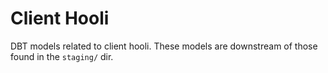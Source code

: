 # Client Hooli

DBT models related to client hooli. These models are downstream of those found in the `staging/` dir.

